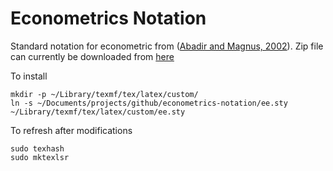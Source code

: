 Econometrics Notation
===

Standard notation for econometric from ([Abadir and Magnus, 2002](http://onlinelibrary.wiley.com/doi/10.1111/1368-423X.t01-1-00074/abstract)). Zip file can currently be downloaded from [here](http://janmagnus.nl/misc/notation.zip)

To install

```
mkdir -p ~/Library/texmf/tex/latex/custom/
ln -s ~/Documents/projects/github/econometrics-notation/ee.sty ~/Library/texmf/tex/latex/custom/ee.sty
```

To refresh after modifications

```
sudo texhash
sudo mktexlsr
```